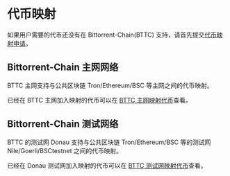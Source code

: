 # 代币映射

如果用户需要的代币还没有在 Bittorrent-Chain(BTTC) 支持，请首先提交[代币映射申请](https://docs.google.com/forms/d/e/1FAIpQLScsdmIx3Ux_5P8T1ffmoPWipn7XD46GZEz-xbjwGdBrCGoCZg/viewform)。

## Bittorrent-Chain 主网网络

BTTC 主网支持与公共区块链 Tron/Ethereum/BSC 等主网之间的代币映射。

已经在 BTTC 主网加入映射的代币可以在 [BTTC 主网映射代币](https://bt.io/mapping)查看。

## Bittorrent-Chain 测试网络

BTTC 的测试网 Donau 支持与公共区块链 Tron/Ethereum/BSC 等的测试网 Nile/Goerli/BSCtestnet 之间的代币映射。

已经在 Donau 测试网加入映射的代币可以在 [BTTC 测试网映射代币](https://test.bt.io/mapping)查看。

